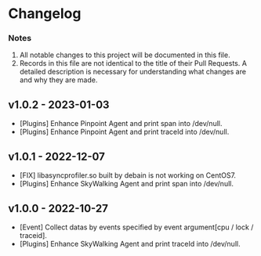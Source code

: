 # Changelog
### Notes
1. All notable changes to this project will be documented in this file.
2. Records in this file are not identical to the title of their Pull Requests. A detailed description is necessary for understanding what changes are and why they are made.

## v1.0.2 - 2023-01-03
- [Plugins] Enhance Pinpoint Agent and print span into /dev/null.
- [Plugins] Enhance Pinpoint Agent and print traceId into /dev/null.

## v1.0.1 - 2022-12-07
- [FIX] libasyncprofiler.so built by debain is not working on CentOS7.
- [Plugins] Enhance SkyWalking Agent and print span into /dev/null.

## v1.0.0 - 2022-10-27
- [Event] Collect datas by events specified by event argument[cpu / lock / traceid].
- [Plugins] Enhance SkyWalking Agent and print traceId into /dev/null.